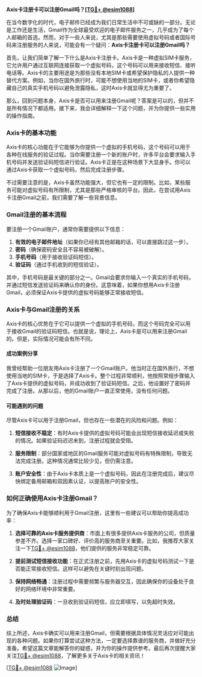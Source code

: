 **Axis卡注册卡可以注册Gmail吗？[[TG💪+ @esim1088](https://t.me/s/esim1088)]**

在当今数字化的时代，电子邮件已经成为我们日常生活中不可或缺的一部分。无论是工作还是生活，Gmail作为全球最受欢迎的电子邮件服务之一，几乎成为了每个人邮箱的首选。然而，对于一些人来说，尤其是那些需要使用虚拟号码或者国际号码来注册服务的人来说，可能会有一个疑问：**Axis卡注册卡可以注册Gmail吗？**

首先，让我们简单了解一下什么是Axis卡注册卡。Axis卡是一种虚拟SIM卡服务，它允许用户通过互联网连接获取一个虚拟号码，这个号码可以用来接收短信、接听电话等。Axis卡的主要用途是为那些没有本地SIM卡或希望保护隐私的人提供一种替代方案。例如，当你在国外旅行时，可能不想使用当地的SIM卡，或者你希望隐藏自己的真实手机号码以避免泄露隐私，这时Axis卡就显得尤为重要了。

那么，回到问题本身，Axis卡是否可以用来注册Gmail呢？答案是可以的，但并不是所有情况下都适用。接下来，我会详细解释一下这个问题，并为你提供一些实用的操作指南。

### Axis卡的基本功能

Axis卡的核心功能在于它能够为你提供一个虚拟的手机号码，这个号码可以用于各种在线服务的验证过程。当你需要注册一个新的账户时，许多平台会要求输入手机号码并发送验证码短信进行验证。Axis卡正是在这种场景下大显身手。你可以通过Axis卡获取一个虚拟号码，然后完成注册步骤。

不过需要注意的是，Axis卡虽然功能强大，但它也有一定的限制。比如，某些服务可能对虚拟号码有所限制，尤其是那些严格审核的平台。因此，在尝试用Axis卡注册Gmail之前，我们需要了解一些背景信息。

### Gmail注册的基本流程

要注册一个Gmail账户，通常你需要提供以下信息：

1. **有效的电子邮件地址**（如果你已经有其他邮箱的话，可以直接跳过这一步）。
2. **密码**（确保密码安全且不容易被破解）。
3. **手机号码**（用于接收验证码短信）。
4. **验证码**（通过手机收到的短信验证）。

其中，手机号码是最关键的部分之一。Gmail会要求你输入一个真实的手机号码，并通过短信发送验证码来确认你的身份。这意味着，如果你想用Axis卡注册Gmail，必须保证Axis卡提供的虚拟号码能够正常接收短信。

### Axis卡与Gmail注册的关系

Axis卡的核心优势在于它可以提供一个虚拟的手机号码，而这个号码完全可以用于接收Gmail的验证码短信。也就是说，理论上，Axis卡是可以用来注册Gmail的。但是，实际情况可能会有所不同。

#### 成功案例分享

我曾经帮助一位朋友用Axis卡注册了一个Gmail账户。他当时正在国外旅行，不想使用当地的SIM卡，于是选择了Axis卡。整个过程非常顺利，他按照常规步骤输入了Axis卡提供的虚拟号码，并成功收到了验证码短信。之后，他设置好了密码并完成了注册。从那以后，他的Gmail账户一直正常使用，没有任何问题。

#### 可能遇到的问题

尽管Axis卡可以用于注册Gmail，但也存在一些潜在的风险和问题。例如：

1. **短信接收不稳定**：有时Axis卡提供的虚拟号码可能会出现短信接收延迟或失败的情况。如果验证码迟迟未到，注册过程就会受阻。
   
2. **服务限制**：部分国家或地区的Gmail服务可能对虚拟号码有特殊限制，导致无法完成注册。这种情况通常比较少见，但仍需注意。

3. **账户安全性**：由于Axis卡本质上是一个虚拟号码，因此在注册完成后，建议尽快绑定备用邮箱和双因素认证，以提高账户的安全性。

### 如何正确使用Axis卡注册Gmail？

为了确保Axis卡能够顺利用于Gmail注册，这里有一些建议可以帮助你提高成功率：

1. **选择可靠的Axis卡服务提供商**：市面上有很多提供Axis卡服务的公司，但质量参差不齐。选择一家口碑好、评价高的服务商至关重要。比如，我推荐大家关注一下[TG💪+ @esim1088](https://t.me/s/esim1088)，他们提供的服务非常稳定可靠。

2. **提前测试短信接收功能**：在正式注册之前，先用Axis卡的虚拟号码测试一下是否能正常接收短信。这样可以避免在关键时刻出现问题。

3. **保持网络畅通**：注册过程中需要频繁与服务器交互，因此确保你的设备处于良好的网络环境中非常重要。

4. **及时处理验证码**：一旦收到验证码短信，应立即填写，以免超时失效。

### 总结

综上所述，Axis卡确实可以用来注册Gmail，但需要根据具体情况灵活应对可能出现的各种问题。如果你打算尝试这种方法，一定要选择靠谱的服务商，并做好充分准备。希望这篇文章能解答你的疑惑，并为你的操作提供参考。最后再次提醒大家关注[TG💪+ @esim1088](https://t.me/s/esim1088)，了解更多关于Axis卡的相关资讯！

[[TG💪+ @esim1088](https://t.me/s/esim1088) ![Image](https://i.postimg.cc/4NQfJmqS/Snipaste-2025-05-13-00-14-12.png)]